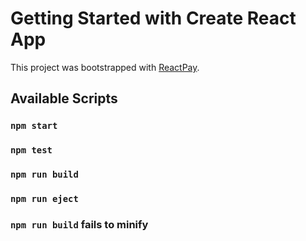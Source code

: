 # Getting Started with Create React App

This project was bootstrapped with [ReactPay](https://github.com/facebook/create-react-app).

## Available Scripts

### `npm start`

### `npm test`

### `npm run build`

### `npm run eject`

### `npm run build` fails to minify

